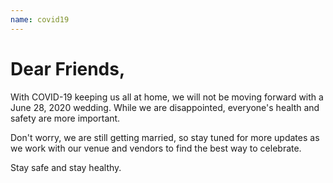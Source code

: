 ```yaml
---
name: covid19
---
```


# Dear Friends,

With COVID-19 keeping us all at home, we will not be moving forward with a June 28, 2020 wedding. While we are disappointed, everyone's health and safety are more important.

Don't worry, we are still getting married, so stay tuned for more updates as we work with our venue and vendors to find the best way to celebrate.


Stay safe and stay healthy.

